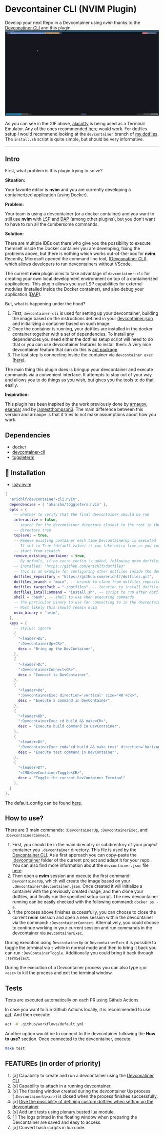 # Devcontainer CLI (NVIM Plugin)

Develop your next Repo in a Devcontainer using *nvim* thanks to the
[Devconatiner CLI](https://github.com/devcontainers/cli) and this plugin
![devcontainer-cli in action](doc/gifs/nvim_devcontainer_cli-description.gif)

As you can see in the GIF above,
[alacritty](https://github.com/alacritty/alacritty) is being used as a Terminal
Emulator. Any of the ones recommended [here](https://www.lazyvim.org/) would
work. For dotfiles setup I would recommend looking at the `devcontainer` branch
of [my dotfiles](https://github.com/erichlf/dotfiles). The `install.sh` script is
quite simple, but should be very informative.

---

## Intro

First, what problem is this plugin trying to solve?

**Situation:**

Your favorite editor is **nvim** and you are currently developing a
containerized application (using Docker).

**Problem:**

Your team is using a devcontainer (or a docker container) and you want to still
use **nvim** with [LSP](https://microsoft.github.io/language-server-protocol/)
and [DAP](https://microsoft.github.io/debug-adapter-protocol/) (among other
plugins), but you don't want to have to run all the cumbersome commands.

**Solution:**

There are multiple IDEs out there who give you the possibility to execute
themself inside the Docker container you are developing, fixing the problems
above, but there is nothing which works out-of-the-box for **nvim**. Recently,
Microsoft opened the command line tool,
([Devconatiner CLI](https://github.com/devcontainers/cli)), which allows developers
to run devcontainers without VScode.

The current **nvim** plugin aims to take advantage of `devcontainer-cli` for
creating your own local development environment on top of a containerized
applications. This plugin allows you use LSP capabilities for external modules
(installed inside the Docker container), and also debug your application
([DAP](https://microsoft.github.io/debug-adapter-protocol/)).

But, what is happening under the hood?

1. First, `devcontainer-cli` is used for setting up your devcontainer, building
   the image based on the instructions defined in your
   [devcontainer.json](.devcontainer/devcontainer.json) and initializing a
   container based on such image.
2. Once the container is running, your dotfiles are installed in the docker
   container together with a set of dependencies. To install any dependencies
   you need either the dotfiles setup script will need to do that or you can
   use devcontainer features to install them. A very nice devcontainer feature
   that can do this is
   [apt package](https://github.com/rocker-org/devcontainer-features/tree/main/src/apt-packages).
3. The last step is connecting inside the container via `devcontainer exec`
   ([here](https://github.com/erichlf/devcontainer-cli.nvim/blob/main/bin/connect_to_devcontainer.sh)).

The main thing this plugin does is bringup your devcontainer and execute
commands via a convenient interface. It attempts to stay out of your way and
allows you to do things as you wish, but gives you the tools to do that easily.

**Inspiration:**

This plugin has been inspired by the work previously done by
[arnaupv](https://github.com/arnaupv/devcontainer-cli.nvim),
[esensar](https://github.com/esensar/nvim-dev-container) and by
[jamestthompson3](https://github.com/jamestthompson3/nvim-remote-containers).
The main difference between this version and arnaupv is that it tries to not
make assumptions about how you work.

## Dependencies

- [docker](https://docs.docker.com/get-docker/)
- [devcontainer-cli](https://github.com/devcontainers/cli#npm-install)
- [toggleterm](https://github.com/akinsho/toggleterm.nvim)

## 🔧 Installation

- [lazy.nvim](https://github.com/folke/lazy.nvim)

```lua
{
  "erichlf/devcontainer-cli.nvim",
  dependencies = { 'akinsho/toggleterm.nvim' },
  opts = {
    -- whather to verify that the final devcontainer should be run
    interactive = false,
    -- search for the devcontainer directory closest to the root in the 
    -- directory tree
    toplevel = true,
    -- Remove existing container each time DevcontainerUp is executed
    -- If set to True [default_value] it can take extra time as you force to
    -- start from scratch
    remove_existing_container = true,
    -- By default, if no extra config is added, following nvim_dotfiles are
    -- installed: "https://github.com/erichlf/dotfiles"
    -- This is an example for configuring other dotfiles inside the docker container
    dotfiles_repository = "https://github.com/erichlf/dotfiles.git",
    dotfiles_branch = "main", -- branch to clone from dotfiles_repository`
    dotfiles_targetPath = "~/dotfiles", -- location to install dotfiles
    dotfiles_intallCommand = "install.sh", -- script to run after dotfiles are cloned
    shell = "bash", -- shell to use when executing commands
    -- The particular binary to use for connecting to in the devcontainer
    -- Most likely this should remain nvim
    nvim_binary = "nvim",
  },
  keys = {
    -- stylua: ignore
    {
      "<leader>Du",
      ":DevcontainerUp<CR>",
      desc = "Bring up the DevContainer",
    },
    {
      "<leader>Dc",
      ":DevcontainerConnect<CR>",
      desc = "Connect to DevContainer",
    },
    {
      "<leader>De",
      ":DevcontainerExec direction='vertical' size='40'<CR>",
      desc = "Execute a command in DevContainer",
    },
    {
      "<leader>Db",
      ":DevcontainerExec cd build && make<CR>",
      desc = "Execute build command in DevContainer",
    },
    {
      "<leader>Dt",
      ":DevcontainerExec cmd='cd build && make test' direction='horizontal'<CR>",
      desc = "Execute test command in DevContainer",
    },
    {
      "<leader>DT",
      "<CMD>DevContainerToggle<CR>",
      desc = "Toggle the current DevContainer Terminal"
    },
  }
},
```

The default_config can be found [here](./lua/devcontainer_cli/config/init.lua).

## How to use?

There are 3 main commands: `:DevcontainerUp`, `:DevcontainerExec`, and `:DevcontainerConnect`.

1. First, you should be in the main direcotry or subdirectory of your project
   container you `.devcontainer` directory. This file is used by the
   [Devcontainer CLI](https://github.com/devcontainers/cli). As a first
   approach you can copy-paste the
   [.devcontainer](.devcontainer/devcontainer.json) folder of the current
   project and adapt it for your repo. You can also find more information about
   the `devcontainer.json` file
   [here](https://code.visualstudio.com/docs/remote/devcontainerjson-reference).
2. Then open a **nvim** session and execute the first command:
   `DevcontainerUp`, which will create the image based on your
   `.devcontainer\devcontainer.json`. Once created it will initialize a
   container with the previously created image, and then clone your dotfiles,
   and finally run the specified setup script. The new devcontainer running can
   be easily checked with the following command: `docker ps -a`.
3. If the process above finishes successfully, you can choose to close the
   current **nvim** session and open a new session within the devcontainer via
   the command: `:DevcontainerConnect`. Alternatively, you could choose to
   continue working in your current session and run commands in the
   devcontainer via `DevcontainerExec`.

During execution using `DevcontainerUp` or `DevcontainerExec` it is possible
to toggle the terminal via `t` while in normal mode and then to bring it back
you can run `:DevContainerToggle`. Additionally you could bring it back through
`:TermSelect`.

During the execution of a Devcontainer process you can also type `q` or `<esc>`
to kill the process and exit the terminal window.

## Tests

Tests are executed automatically on each PR using Github Actions.

In case you want to run Github Actions locally, it is recommended to use
[act](https://github.com/nektos/act#installation). And then execute:

```bash
act -W .github/workflows/default.yml
```

Another option would be to connect to the devcontainer following the **How to
use?** section. Once connected to the devcontainer, execute:

```bash
make test
```

## FEATUREs (in order of priority)

1. [x] Capability to create and run a devcontainer using the [Devconatiner CLI](https://github.com/devcontainers/cli).
2. [x] Capability to attach in a running devcontainer.
3. [x] The floating window created during the devcontainer Up process
       (`:DevcontainerUp<cr>`) is closed when the process finishes successfully.
4. [x] [Give the possibility of defining custom dotfiles when setting up the devcontainer](https://github.com/erichlf/devcontainer-cli.nvim/issues/1)
5. [x] Add unit tests using plenary.busted lua module.
6. [ ] The logs printed in the floating window when preparing the Devcontainer
       are saved and easy to access.
7. [x] Convert bash scripts in lua code.
